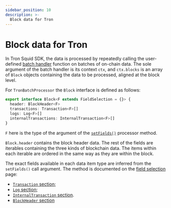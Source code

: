 ```yaml
---
sidebar_position: 10
description: >-
  Block data for Tron
---
```


# Block data for Tron

In Tron Squid SDK, the data is processed by repeatedly calling the user-defined [batch handler](/sdk/reference/processors/architecture/#processorrun) function on batches of on-chain data. The sole argument of the batch handler is its context `ctx`, and `ctx.blocks` is an array of `Block` objects containing the data to be processed, aligned at the block level.

For `TronBatchProcessor` the `Block` interface is defined as follows:

```ts
export interface Block<F extends FieldSelection = {}> {
  header: BlockHeader<F>
  transactions: Transaction<F>[]
  logs: Log<F>[]
  internalTransactions: InternalTransaction<F>[]
}
```
`F` here is the type of the argument of the [`setFields()`](/tron-indexing/tron-batch-processor/field-selection) processor method.

`Block.header` contains the block header data. The rest of the fields are iterables containing the three kinds of blockchain data. The items within each iterable are ordered in the same way as they are within the block.

The exact fields available in each data item type are inferred from the `setFields()` call argument. The method is documented on the [field selection](/tron-indexing/tron-batch-processor/field-selection) page:

- [`Transaction` section](/tron-indexing/tron-batch-processor/field-selection/#transaction);
- [`Log` section](/tron-indexing/tron-batch-processor/field-selection/#log);
- [`InternalTransaction` section](/tron-indexing/tron-batch-processor/field-selection/#internal-transaction).
- [`BlockHeader` section](/tron-indexing/tron-batch-processor/field-selection/#block-header)
